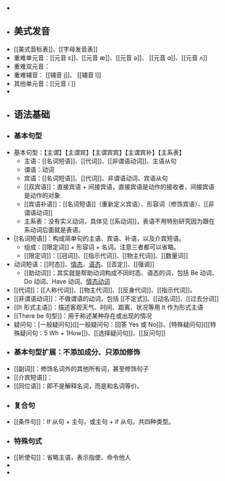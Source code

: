 -
- ## 美式发音
- [[美式音标表]]、[[字母发音表]]
- 重难单元音：[[元音 ɛ]]、[[元音 æ]]、[[元音 ə]]、 [[元音 ɑ]]、[[元音 ʌ]]
- 重难双元音：
- 重难辅音： [[辅音 j]]、 [[辅音 l]]
- 其他单元音：[[元音 iː]]
-
- ## 语法基础
- ### 基本句型
- 基本句型：【主谓】【主谓宾】【主谓宾宾】【主谓宾补】【主系表】
	- 主语：[[名词短语]]、[[代词]]、[[非谓语动词]]、主语从句
	- 谓语：动词
	- 宾语：[[名词短语]]、[[代词]]、非谓语动词、宾语从句
	- [[双宾语]]：直接宾语 + 间接宾语，直接宾语是动作的接收者，间接宾语是动作的对象
	- [[宾语补语]]：[[名词短语]]（重新定义宾语）、形容词（修饰宾语）、[[非谓语动词]]
	- 主系表：没有实义动词，具体见 [[系动词]]，表语不用特别研究因为跟在系动词后面就是表语。
- [[名词短语]]：构成简单句的主语、宾语、补语，以及介宾短语。
	- 组成：[[限定词]] + 形容词 + 名词。注意三者都可以省略。
	- [[限定词]]：[[冠词]]、[[指示代词]]、[[物主代词]]、[[数量词]]
- 动词短语：[[时态]]、[情态]([[情态动词：表达情绪、态度]])、[语态]([[语态：主动与被动]])、[[否定]]、[[强调]]
	- [[助动词]]：其实就是帮助动词构成不同时态、语态的词，包括 Be 动词、Do 动词、Have 动词、[情态动词]([[情态动词：表达情绪、态度]])
- [[代词]]：[[人称代词]]、[[物主代词]]、[[反身代词]]、[[指示代词]]。
- [[非谓语动词]]：不做谓语的动词，包括 [[不定式]]、[[动名词]]、[[过去分词]]
- [[It 形式主语]]：描述客观天气、时间、距离、状况等用 It 作为形式主语
- [[There be 句型]]：用于称述某种存在或出现的情况
- 疑问句：[一般疑问句]([[一般疑问句：回答 Yes 或 No]])、[特殊疑问句]([[特殊疑问句：5 Wh + 1How]])、[[选择疑问句]]、[[反问句]]
- ### 基本句型扩展：不添加成分、只添加修饰
- [[副词]]：修饰名词外的其他所有词，甚至修饰句子
- [[介宾短语]]：
- [[同位语]]：即不是解释名词，而是和名词等价。
- ### 复合句
- [[条件句]]：If 从句 + 主句，或主句 + if 从句。共四种类型。
- ### 特殊句式
- [[祈使句]]：省略主语，表示指使、命令他人
-
-
